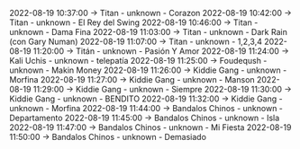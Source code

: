 2022-08-19 10:37:00 -> Titan - unknown - Corazon
2022-08-19 10:42:00 -> Titan - unknown - El Rey del Swing
2022-08-19 10:46:00 -> Titan - unknown - Dama Fina
2022-08-19 11:03:00 -> Titan - unknown - Dark Rain (con Gary Numan)
2022-08-19 11:07:00 -> Titan - unknown - 1,2,3,4
2022-08-19 11:20:00 -> Titán - unknown - Pasión Y Amor
2022-08-19 11:24:00 -> Kali Uchis - unknown - telepatía
2022-08-19 11:25:00 -> Foudeqush - unknown - Makin Money
2022-08-19 11:26:00 -> Kiddie Gang - unknown - Morfina
2022-08-19 11:27:00 -> Kiddie Gang - unknown - Manson
2022-08-19 11:29:00 -> Kiddie Gang - unknown - Siempre
2022-08-19 11:30:00 -> Kiddie Gang - unknown - BENDITO
2022-08-19 11:32:00 -> Kiddie Gang - unknown - Morfina
2022-08-19 11:44:00 -> Bandalos Chinos - unknown - Departamento
2022-08-19 11:45:00 -> Bandalos Chinos - unknown - Isla
2022-08-19 11:47:00 -> Bandalos Chinos - unknown - Mi Fiesta
2022-08-19 11:50:00 -> Bandalos Chinos - unknown - Demasiado
